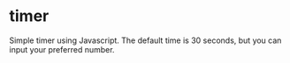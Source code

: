 # timer
Simple timer using Javascript.
The default time is 30 seconds, but you can input your preferred number.
